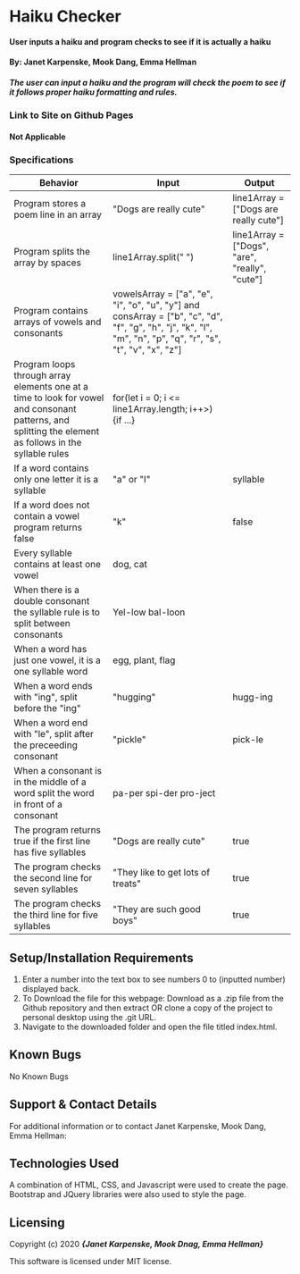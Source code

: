 # Haiku Checker

#### User inputs a haiku and program checks to see if it is actually a haiku

#### By: Janet Karpenske, Mook Dang, Emma Hellman

##### The user can input a haiku and the program will check the poem to see if it follows proper haiku formatting and rules.

### Link to Site on Github Pages
#### Not Applicable

### Specifications

| Behavior | Input | Output |
|----------|-------|--------|
| Program stores a poem line in an array | "Dogs are really cute" | line1Array = ["Dogs are really cute"] |
| Program splits the array by spaces | line1Array.split(" ") | line1Array = ["Dogs", "are", "really", "cute"] |
| Program contains arrays of vowels and consonants | vowelsArray = ["a", "e", "i", "o", "u", "y"] and consArray = ["b", "c", "d", "f", "g", "h", "j", "k", "l", "m", "n", "p", "q", "r", "s", "t", "v", "x", "z"] |
| Program loops through array elements one at a time to look for vowel and consonant patterns, and splitting the element as follows in the syllable rules | for(let i = 0; i <= line1Array.length; i++>) {if ...} |
| If a word contains only one letter it is a syllable | "a" or "I" | syllable |
| If a word does not contain a vowel program returns false | "k" | false |
| Every syllable contains at least one vowel | dog, cat
| When there is a double consonant the syllable rule is to split between consonants | Yel-low bal-loon
| When a word has just one vowel, it is a one syllable word | egg, plant, flag
| When a word ends with "ing", split before the "ing" | "hugging" | hugg-ing |
| When a word end with "le", split after the preceeding consonant | "pickle" | pick-le |
| When a consonant is in the middle of a word split the word in front of a consonant | pa-per spi-der pro-ject
| The program returns true if the first line has five syllables| "Dogs are really cute" | true |
| The program checks the second line for seven syllables | "They like to get lots of treats" | true |
| The program checks the third line for five syllables | "They are such good boys" | true |

## Setup/Installation Requirements

1. Enter a number into the text box to see numbers 0 to (inputted number) displayed back.
2. To Download the file for this webpage: Download as a .zip file from the Github repository and then extract OR clone a copy of the project to personal desktop using the .git URL.
3. Navigate to the downloaded folder and open the file titled index.html.

## Known Bugs
No Known Bugs

## Support & Contact Details
For additional information or to contact Janet Karpenske, Mook Dang, Emma Hellman:

## Technologies Used
A combination of HTML, CSS, and Javascript were used to create the page. Bootstrap and JQuery libraries were also used to style the page.

## Licensing
Copyright (c) 2020 **_{Janet Karpenske, Mook Dnag, Emma Hellman}_**

This software is licensed under MIT license.
